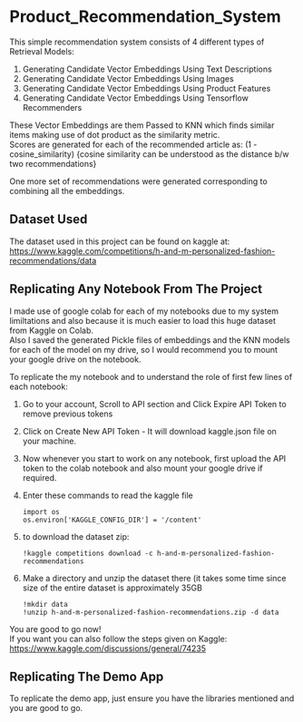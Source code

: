 # Product_Recommendation_System

This simple recommendation system consists of 4 different types of Retrieval Models:
1. Generating Candidate Vector Embeddings Using Text Descriptions
2. Generating Candidate Vector Embeddings Using Images
3. Generating Candidate Vector Embeddings Using Product Features
4. Generating Candidate Vector Embeddings Using Tensorflow Recommenders

These Vector Embeddings are them Passed to KNN which finds similar items making use of dot product as the similarity metric.<br />
Scores are generated for each of the recommended article as: (1 - cosine_similarity) {cosine similarity can be understood as the distance b/w two recommendations}

One more set of recommendations were generated corresponding to combining all the embeddings.

## Dataset Used

The dataset used in this project can be found on kaggle at: https://www.kaggle.com/competitions/h-and-m-personalized-fashion-recommendations/data

## Replicating Any Notebook From The Project

I made use of google colab for each of my notebooks due to my system limiltations and also because it is much easier to load this huge dataset from Kaggle on Colab.<br/>
Also I saved the generated Pickle files of embeddings and the KNN models for each of the model on my drive, so I would recommend you to mount your google drive on the notebook.<br />

To replicate the my notebook and to understand the role of first few lines of each notebook:<br />

1. Go to your account, Scroll to API section and Click Expire API Token to remove previous tokens

2. Click on Create New API Token - It will download kaggle.json file on your machine.

3. Now whenever you start to work on any notebook, first upload the API token to the colab notebook and also mount your google drive if required.

4. Enter these commands to read the kaggle file
   ```
   import os
   os.environ['KAGGLE_CONFIG_DIR'] = '/content'
   ```
   
5. to download the dataset zip:
   ```
   !kaggle competitions download -c h-and-m-personalized-fashion-recommendations
   ```

6. Make a directory and unzip the dataset there (it takes some time since size of the entire dataset is approximately 35GB
   ```
   !mkdir data
   !unzip h-and-m-personalized-fashion-recommendations.zip -d data
   ```
You are good to go now! <br />
If you want you can also follow the steps given on Kaggle: https://www.kaggle.com/discussions/general/74235

## Replicating The Demo App

To replicate the demo app, just ensure you have the libraries mentioned and you are good to go.

